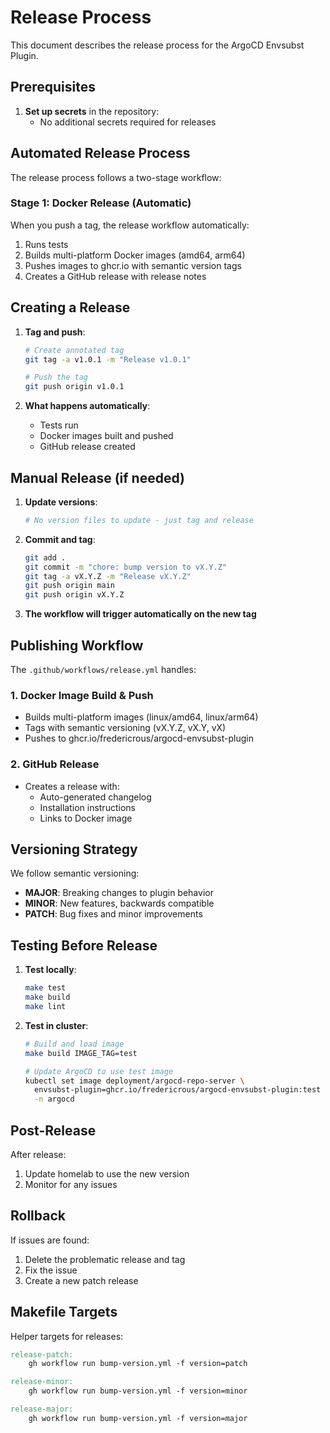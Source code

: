 # Release Process

This document describes the release process for the ArgoCD Envsubst Plugin.

## Prerequisites

1. **Set up secrets** in the repository:
   - No additional secrets required for releases

## Automated Release Process

The release process follows a two-stage workflow:

### Stage 1: Docker Release (Automatic)

When you push a tag, the release workflow automatically:
1. Runs tests
2. Builds multi-platform Docker images (amd64, arm64)
3. Pushes images to ghcr.io with semantic version tags
4. Creates a GitHub release with release notes


## Creating a Release

1. **Tag and push**:
   ```bash
   # Create annotated tag
   git tag -a v1.0.1 -m "Release v1.0.1"
   
   # Push the tag
   git push origin v1.0.1
   ```

2. **What happens automatically**:
   - Tests run
   - Docker images built and pushed
   - GitHub release created

## Manual Release (if needed)

1. **Update versions**:
   ```bash
   # No version files to update - just tag and release
   ```

2. **Commit and tag**:
   ```bash
   git add .
   git commit -m "chore: bump version to vX.Y.Z"
   git tag -a vX.Y.Z -m "Release vX.Y.Z"
   git push origin main
   git push origin vX.Y.Z
   ```

3. **The workflow will trigger automatically on the new tag**

## Publishing Workflow

The `.github/workflows/release.yml` handles:

### 1. Docker Image Build & Push
- Builds multi-platform images (linux/amd64, linux/arm64)
- Tags with semantic versioning (vX.Y.Z, vX.Y, vX)
- Pushes to ghcr.io/fredericrous/argocd-envsubst-plugin

### 2. GitHub Release
- Creates a release with:
  - Auto-generated changelog
  - Installation instructions
  - Links to Docker image

## Versioning Strategy

We follow semantic versioning:
- **MAJOR**: Breaking changes to plugin behavior
- **MINOR**: New features, backwards compatible
- **PATCH**: Bug fixes and minor improvements

## Testing Before Release

1. **Test locally**:
   ```bash
   make test
   make build
   make lint
   ```

2. **Test in cluster**:
   ```bash
   # Build and load image
   make build IMAGE_TAG=test
   
   # Update ArgoCD to use test image
   kubectl set image deployment/argocd-repo-server \
     envsubst-plugin=ghcr.io/fredericrous/argocd-envsubst-plugin:test \
     -n argocd
   ```

## Post-Release

After release:
1. Update homelab to use the new version
2. Monitor for any issues

## Rollback

If issues are found:
1. Delete the problematic release and tag
2. Fix the issue
3. Create a new patch release

## Makefile Targets

Helper targets for releases:
```makefile
release-patch:
	gh workflow run bump-version.yml -f version=patch

release-minor:
	gh workflow run bump-version.yml -f version=minor

release-major:
	gh workflow run bump-version.yml -f version=major
```